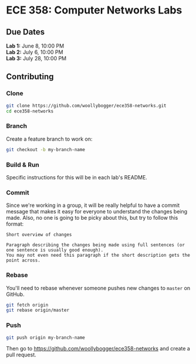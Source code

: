 # ECE 358: Computer Networks Labs

## Due Dates

**Lab 1:** June 8, 10:00 PM  
**Lab 2:** July 6, 10:00 PM  
**Lab 3:** July 28, 10:00 PM  

## Contributing

### Clone

```sh
git clone https://github.com/woollybogger/ece358-networks.git
cd ece358-networks
```

### Branch

Create a feature branch to work on:

```sh
git checkout -b my-branch-name
```

### Build & Run

Specific instructions for this will be in each lab's README.

### Commit

Since we're working in a group, it will be really helpful to have a commit message that makes it easy for everyone to understand the changes being made. Also, no one is going to be picky about this, but try to follow this format:

```
Short overview of changes

Paragraph describing the changes being made using full sentences (or one sentence is usually good enough).
You may not even need this paragraph if the short description gets the point across.
```

### Rebase

You'll need to rebase whenever someone pushes new changes to `master` on GitHub.

```sh
git fetch origin
git rebase origin/master
```

### Push

```sh
git push origin my-branch-name
```

Then go to https://github.com/woollybogger/ece358-networks and create a pull request.
